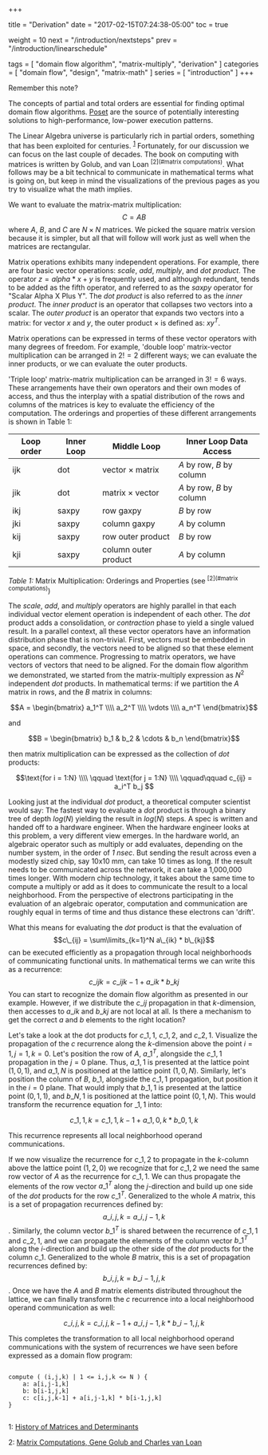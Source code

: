 +++

title = "Derivation"
date = "2017-02-15T07:24:38-05:00"
toc = true

weight = 10
next = "/introduction/nextsteps"
prev = "/introduction/linearschedule"

tags = [ "domain flow algorithm", "matrix-multiply", "derivation" ]
categories = [ "domain flow", "design", "matrix-math" ]
series = [ "introduction" ]
+++

Remember this note?

The concepts of partial and total orders are essential for finding optimal domain flow algorithms. 
[Poset](https://en.wikipedia.org/wiki/Partially_ordered_set) are the
source of potentially interesting solutions to high-performance, low-power execution patterns. 

The Linear Algebra universe is particularly rich in partial orders, something that has been exploited for centuries. <sup>[1](#history)</sup> 
Fortunately, for our discussion we can focus on the last couple of decades.
The book on computing with matrices is written by Golub, and van Loan <sup>[2](#matrix computations)</sup>. What follows may be
a bit technical to communicate in mathematical terms what is going on, but keep in mind the visualizations of the previous
pages as you try to visualize what the math implies.

We want to evaluate the matrix-matrix multiplication: $$ C = AB $$ where $A$, $B$, and $C$ are $N \times N$ matrices.
We picked the square matrix version because it is simpler, but all that will follow will work just as well when the 
matrices are rectangular.

Matrix operations exhibits many independent operations. For example, there are four basic vector operations: _*scale*_, _*add*_, 
_*multiply*_, and _*dot product*_. The operator $z = alpha * x + y$ is frequently used, and although redundant, tends
to be added as the fifth operator, and referred to as the _saxpy_ operator for "Scalar Alpha X Plus Y". The _dot product_
is also referred to as the _inner product_. The _inner product_ is an operator that collapses two vectors into a scalar.
The _outer product_ is an operator that expands two vectors into a matrix: for vector $x$ and $y$, the outer product $\times$ is defined as: $xy^T$.

Matrix operations can be expressed in terms of these vector operators with many degrees of freedom. 
For example, 'double loop' matrix-vector multiplication can be arranged in $2! = 2$ different ways;
we can evaluate the inner products, or we can evaluate the outer products.

'Triple loop' matrix-matrix multiplication can be arranged in $3! = 6$ ways. These arrangements have their own operators
and their own modes of access, and thus the interplay with a spatial distribution of the rows and columns of the matrices is key to
evaluate the efficiency of the computation. The orderings and properties of these different arrangements is shown in Table 1:

| Loop order | Inner Loop | Middle Loop | Inner Loop Data Access |
|------------|------------|-------------|------------------------|
| ijk | dot | vector $\times$ matrix | *A* by row, *B* by column |
| jik | dot | matrix $\times$ vector | *A* by row, *B* by column |
| ikj | saxpy | row gaxpy | *B* by row |
| jki | saxpy | column gaxpy | *A* by column |
| kij | saxpy | row outer product | *B* by row |
| kji | saxpy | column outer product | *A* by column |

*Table 1:* Matrix Multiplication: Orderings and Properties (see <sup>[2](#matrix computations)</sup>)

The _*scale*_, _*add*_, and _*multiply*_ operators are highly parallel in that each individual vector element operation 
is independent of each other. The _*dot*_ product adds a consolidation, or _contraction_ phase to yield a single valued result. 
In a parallel context, all these vector operators have an information distribution phase that is non-trivial. First,
vectors must be embedded in space, and secondly, the vectors need to be aligned so that these element operations
can commence. Progressing to matrix operators, we have vectors of vectors that need to be aligned. For the domain 
flow algorithm we demonstrated, we started from the matrix-multiply expression as $N^2$ independent _dot_ products. 
In mathematical terms: if we partition the $A$ matrix in rows, and the $B$ matrix in columns:

$$A = \begin{bmatrix} a_1^T \\\\ a_2^T \\\\ \vdots \\\\ a_n^T \end{bmatrix}$$

and

$$B = \begin{bmatrix} b_1 & b_2 & \cdots & b_n \end{bmatrix}$$ 

then matrix multiplication can be expressed as the collection of _dot_ products:

$$\text{for i = 1:N} \\\\ \qquad \text{for j = 1:N} \\\\ \qquad\qquad c_{ij} = a_i^T b_j $$

Looking just at the individual _dot_ product, a theoretical computer scientist would say: The fastest way to evaluate 
a _dot_ product is through a binary tree of depth $log(N)$ yielding the result in $log(N)$ steps. A spec is written
and handed off to a hardware engineer. When the hardware engineer looks at this problem, a very different view emerges.
In the hardware world, an algebraic operator such as multiply or add evaluates, depending on the number system, 
in the order of _1 nsec_. But sending the result across even a modestly sized chip, say 10x10 mm, can take 10 times
as long. If the result needs to be communicated across the network, it can take a 1,000,000 times longer. With modern
chip technology, it takes about the same time to compute a multiply or add as it does to communicate the 
result to a local neighborhood. From the perspective of electrons participating in the evaluation of an algebraic operator, 
computation and communication are roughly equal in terms of time and thus distance these electrons can 'drift'.

What this means for evaluating the _dot_ product is that the evaluation of $$c\_{ij} = \sum\limits_{k=1}^N a\_{ik} * b\_{kj}$$
can be executed efficiently as a propagation through local neighborhoods of communicating functional units. In mathematical
terms we can write this as a recurrence: $$c\_{ijk} = c\_{ijk-1} + a\_{ik} * b\_{kj}$$
You can start to recognize the domain flow algorithm as presented in our example. However, if we distribute the $c\_{ij}$
propagation in that $k$-dimension, then accesses to $a\_{ik}$ and $b\_{kj}$ are not local at all. Is there a mechanism
to get the correct $a$ and $b$ elements to the right location?

Let's take a look at the dot products for $c\_{1,1}$, $c\_{1,2}$, and $c\_{2,1}$. Visualize the propagation of the $c$
recurrence along the $k$-dimension above the point $i = 1, j = 1, k = 0$. Let's position the row of $A$, $a\_1^T$, alongside
the $c\_{1,1}$ propagation in the $j = 0$ plane. Thus, $a\_{1,1}$ is presented at the lattice point $(1,0,1)$, and $a\_{1,N}$ is positioned
at the lattice point $(1,0,N)$. Similarly, let's position the column of $B$, $b\_1$, alongside the $c\_{1,1}$ propagation,
but position it in the $i = 0$ plane. That would imply that $b\_{1,1}$ is presented at the lattice point $(0,1,1)$, 
and $b\_{N,1}$ is positioned at the lattice point $(0,1,N)$. This would transform the recurrence equation for $\_{1,1}$ into:

$$c\_{1,1,k} = c\_{1,1,k-1} + a\_{1,0,k} * b\_{0,1,k}$$
 
This recurrence represents all local neighborhood operand communications.

If we now visualize the recurrence for $c\_{1,2}$ to propagate in the $k$-column above the lattice point $(1,2,0)$ we
recognize that for $c\_{1,2}$ we need the same row vector of $A$ as the recurrence for $c\_{1,1}$. We can thus propagate
the elements of the row vector $a\_1^T$ along the $j$-direction and build up one side of the _dot_ products for the row $c\_1^T$.
Generalized to the whole $A$ matrix, this is a set of propagation recurrences defined by: $$ a\_{i,j,k} = a\_{i,j-1,k}$$.
Similarly, the column vector $b\_1^T$ is shared between the recurrence of $c\_{1,1}$ and $c\_{2,1}$, and we can propagate
the elements of the column vector $b\_1^T$ along the $i$-direction and build up the other side of the _dot_ products
for the column $c\_1$. 
Generalized to the whole $B$ matrix, this is a set of propagation recurrences defined by: $$ b\_{i,j,k} = b\_{i-1,j,k}$$.
Once we have the $A$ and $B$ matrix elements distributed throughout the lattice, we can finally transform the $c$ recurrence
into a local neighborhood operand communication as well: 

$$c\_{i,j,k} = c\_{i,j,k-1} + a\_{i,j-1,k} * b\_{i-1,j,k}$$

This completes the transformation to all local neighborhood operand communications with the
system of recurrences we have seen before expressed as a domain flow program:

```

compute ( (i,j,k) | 1 <= i,j,k <= N ) {
    a: a[i,j-1,k]
    b: b[i-1,j,k]
    c: c[i,j,k-1] + a[i,j-1,k] * b[i-1,j,k]
}
    
```	

<a name="history">1</a>: [History of Matrices and Determinants](http://www-groups.dcs.st-and.ac.uk/history/HistTopics/Matrices_and_determinants.html)

<a name="matrix computations">2</a>: [Matrix Computations, Gene Golub and Charles van Loan](https://www.cs.cornell.edu/cv/GVL4/golubandvanloan.htm)

